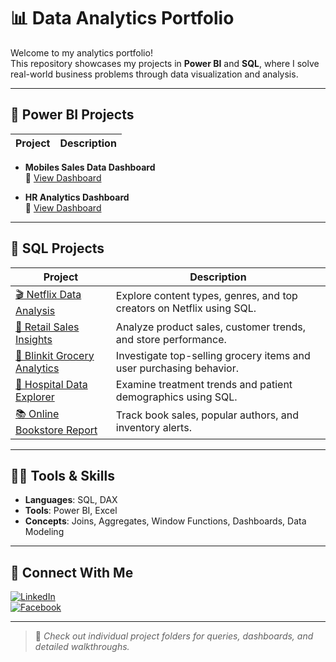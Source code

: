 # 📊 Data Analytics Portfolio

Welcome to my analytics portfolio!  
This repository showcases my projects in **Power BI** and **SQL**, where I solve real-world business problems through data visualization and analysis.

---

## 🚀 Power BI Projects

| Project | Description |
|--------|-------------

- **Mobiles Sales Data Dashboard**  
  🔗 [View Dashboard](https://github.com/NabinM31/My-Data-Projects/blob/main/Power%20BI/Mobiles_Sales_Data_Dashboard.md)


- **HR Analytics Dashboard**  
  🔗 [View Dashboard](https://github.com/NabinM31/My-Data-Projects/blob/main/Power%20BI/HR_analytics_Dashboard.md)

---

## 💾 SQL Projects

| Project | Description |
|--------|-------------|
| [🎬 Netflix Data Analysis](./SQL/Netflix_Project.md) | Explore content types, genres, and top creators on Netflix using SQL. |
| [🛒 Retail Sales Insights](./SQL/Retail_Sales_Project.md) | Analyze product sales, customer trends, and store performance. |
| [🥦 Blinkit Grocery Analytics](./SQL/Blinkit_Grocery_Project.md) | Investigate top-selling grocery items and user purchasing behavior. |
| [🏥 Hospital Data Explorer](./SQL/Hospital_Data_Project.md) | Examine treatment trends and patient demographics using SQL. |
| [📚 Online Bookstore Report](./SQL/Online_BookStore_Project.md) | Track book sales, popular authors, and inventory alerts. |

---

## 👨‍💻 Tools & Skills

- **Languages**: SQL, DAX
- **Tools**: Power BI, Excel
- **Concepts**: Joins, Aggregates, Window Functions, Dashboards, Data Modeling

---

## 🔗 Connect With Me

[![LinkedIn](https://img.shields.io/badge/LinkedIn-blue?logo=linkedin)](https://www.linkedin.com/in/nabin-mandal-b83723310/)  
[![Facebook](https://img.shields.io/badge/Facebook-1877F2?logo=facebook&logoColor=white)](https://www.facebook.com/nabin.mandal.14)

---

> 📌 *Check out individual project folders for queries, dashboards, and detailed walkthroughs.*
